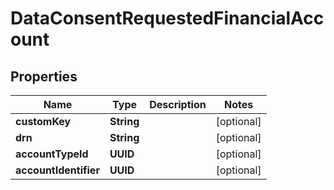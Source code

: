 

# DataConsentRequestedFinancialAccount


## Properties

Name | Type | Description | Notes
------------ | ------------- | ------------- | -------------
**customKey** | **String** |  |  [optional]
**drn** | **String** |  |  [optional]
**accountTypeId** | **UUID** |  |  [optional]
**accountIdentifier** | **UUID** |  |  [optional]



